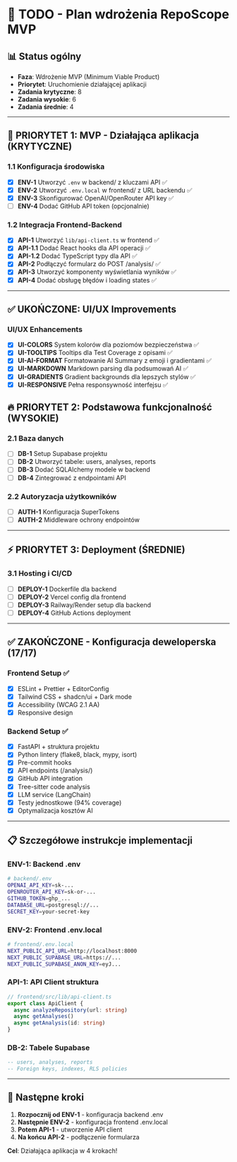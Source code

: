 # 🚀 TODO - Plan wdrożenia RepoScope MVP

## 📊 Status ogólny

- **Faza**: Wdrożenie MVP (Minimum Viable Product)
- **Priorytet**: Uruchomienie działającej aplikacji
- **Zadania krytyczne**: 8
- **Zadania wysokie**: 6
- **Zadania średnie**: 4

---

## 🎯 PRIORYTET 1: MVP - Działająca aplikacja (KRYTYCZNE)

### 1.1 Konfiguracja środowiska
- [x] **ENV-1** Utworzyć `.env` w backend/ z kluczami API ✅
- [x] **ENV-2** Utworzyć `.env.local` w frontend/ z URL backendu ✅
- [x] **ENV-3** Skonfigurować OpenAI/OpenRouter API key ✅
- [ ] **ENV-4** Dodać GitHub API token (opcjonalnie)

### 1.2 Integracja Frontend-Backend
- [x] **API-1** Utworzyć `lib/api-client.ts` w frontend ✅
- [x] **API-1.1** Dodać React hooks dla API operacji ✅
- [x] **API-1.2** Dodać TypeScript typy dla API ✅
- [x] **API-2** Podłączyć formularz do POST /analysis/ ✅
- [x] **API-3** Utworzyć komponenty wyświetlania wyników ✅
- [x] **API-4** Dodać obsługę błędów i loading states ✅

---

## ✅ UKOŃCZONE: UI/UX Improvements

### UI/UX Enhancements
- [x] **UI-COLORS** System kolorów dla poziomów bezpieczeństwa ✅
- [x] **UI-TOOLTIPS** Tooltips dla Test Coverage z opisami ✅
- [x] **UI-AI-FORMAT** Formatowanie AI Summary z emoji i gradientami ✅
- [x] **UI-MARKDOWN** Markdown parsing dla podsumowań AI ✅
- [x] **UI-GRADIENTS** Gradient backgrounds dla lepszych stylów ✅
- [x] **UI-RESPONSIVE** Pełna responsywność interfejsu ✅

## 🔥 PRIORYTET 2: Podstawowa funkcjonalność (WYSOKIE)

### 2.1 Baza danych
- [ ] **DB-1** Setup Supabase projektu
- [ ] **DB-2** Utworzyć tabele: users, analyses, reports
- [ ] **DB-3** Dodać SQLAlchemy modele w backend
- [ ] **DB-4** Zintegrować z endpointami API

### 2.2 Autoryzacja użytkowników
- [ ] **AUTH-1** Konfiguracja SuperTokens
- [ ] **AUTH-2** Middleware ochrony endpointów

---

## ⚡ PRIORYTET 3: Deployment (ŚREDNIE)

### 3.1 Hosting i CI/CD
- [ ] **DEPLOY-1** Dockerfile dla backend
- [ ] **DEPLOY-2** Vercel config dla frontend
- [ ] **DEPLOY-3** Railway/Render setup dla backend
- [ ] **DEPLOY-4** GitHub Actions deployment

---

## ✅ ZAKOŃCZONE - Konfiguracja deweloperska (17/17)

### Frontend Setup ✅
- [x] ESLint + Prettier + EditorConfig
- [x] Tailwind CSS + shadcn/ui + Dark mode
- [x] Accessibility (WCAG 2.1 AA)
- [x] Responsive design

### Backend Setup ✅
- [x] FastAPI + struktura projektu
- [x] Python lintery (flake8, black, mypy, isort)
- [x] Pre-commit hooks
- [x] API endpoints (/analysis/)
- [x] GitHub API integration
- [x] Tree-sitter code analysis
- [x] LLM service (LangChain)
- [x] Testy jednostkowe (94% coverage)
- [x] Optymalizacja kosztów AI

---

## 📋 Szczegółowe instrukcje implementacji

### ENV-1: Backend .env
```bash
# backend/.env
OPENAI_API_KEY=sk-...
OPENROUTER_API_KEY=sk-or-...
GITHUB_TOKEN=ghp_...
DATABASE_URL=postgresql://...
SECRET_KEY=your-secret-key
```

### ENV-2: Frontend .env.local
```bash
# frontend/.env.local
NEXT_PUBLIC_API_URL=http://localhost:8000
NEXT_PUBLIC_SUPABASE_URL=https://...
NEXT_PUBLIC_SUPABASE_ANON_KEY=eyJ...
```

### API-1: API Client struktura
```typescript
// frontend/src/lib/api-client.ts
export class ApiClient {
  async analyzeRepository(url: string)
  async getAnalyses()
  async getAnalysis(id: string)
}
```

### DB-2: Tabele Supabase
```sql
-- users, analyses, reports
-- Foreign keys, indexes, RLS policies
```

---

## 🎯 Następne kroki

1. **Rozpocznij od ENV-1** - konfiguracja backend .env
2. **Następnie ENV-2** - konfiguracja frontend .env.local
3. **Potem API-1** - utworzenie API client
4. **Na końcu API-2** - podłączenie formularza

**Cel**: Działająca aplikacja w 4 krokach!
